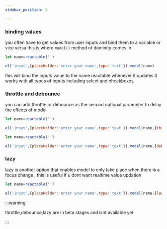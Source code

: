 ```yaml
---
sidebar_position: 3

---
```


### binding values 

you often have to get values from user inputs and bind them to a variable or vice versa this is where `model()` method of dominity comes in 

```js
let name=reactable('')

el('input',{placeHolder:'enter your name',type:'text'}).model(name)

```

this will bind the inputs value to the name reactable whenever it updates 
it works with all types of inputs including select and checkboxes

### throttle and debounce 

you can add throttle or debounce as the second optional parameter to delay the effects of model

```js
let name=reactable('')

el('input',{placeHolder:'enter your name',type:'text'}).model(name,{throttle:0.2})

```

```js
let name=reactable('')

el('input',{placeHolder:'enter your name',type:'text'}).model(name,{debounce:0.2})

``` 

### lazy 

lazy is another option that enables model to only take place when there is a focus change , this is useful if u dont want realtime value updation 

```js 
let name=reactable('')

el('input',{placeHolder:'enter your name',type:'text'}).model(name,{lazy:true})

``` 
:::warning

throttle,debounce,lazy are in beta stages and isnt available yet

:::